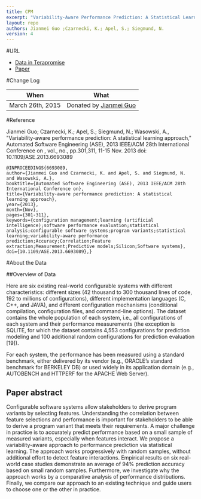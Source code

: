 ```yaml
---
title: CPM
excerpt: "Variability-Aware Performance Prediction: A Statistical Learning Approach"
layout: repo
authors: Jianmei Guo ;Czarnecki, K.; Apel, S.; Siegmund, N.
version: 4
---
```


#URL

* [Data in Terapromise](https://terapromise.csc.ncsu.edu:8443/!/#repo/view/head/performance-prediction/CPM)
* [Paper](http://www.infosun.fim.uni-passau.de/publications/docs/GCA+12.pdf)

#Change Log

When | What
---- | ----
March 26th, 2015| Donated by [Jianmei Guo](/repo/people/data-donors/promise4.html)

#Reference

Jianmei Guo; Czarnecki, K.; Apel, S.; Siegmund, N.; Wasowski, A., "Variability-aware performance prediction: A statistical learning approach," Automated Software Engineering (ASE), 2013 IEEE/ACM 28th International Conference on , vol., no., pp.301,311, 11-15 Nov. 2013
doi: 10.1109/ASE.2013.6693089

```
@INPROCEEDINGS{6693089, 
author={Jianmei Guo and Czarnecki, K. and Apel, S. and Siegmund, N. and Wasowski, A.}, 
booktitle={Automated Software Engineering (ASE), 2013 IEEE/ACM 28th International Conference on}, 
title={Variability-aware performance prediction: A statistical learning approach}, 
year={2013}, 
month={Nov}, 
pages={301-311}, 
keywords={configuration management;learning (artificial intelligence);software performance evaluation;statistical analysis;configurable software systems;program variants;statistical learning;variability-aware performance prediction;Accuracy;Correlation;Feature extraction;Measurement;Predictive models;Silicon;Software systems}, 
doi={10.1109/ASE.2013.6693089},}
```

#About the Data

##Overview of Data

Here are six existing real-world configurable systems with different characteristics: different sizes (42 thousand to 300 thousand lines of code, 192 to millions of configurations), different implementation languages (C, C++, and JAVA), and different configuration mechanisms (conditional compilation, configuration files, and command-line options). The dataset contains the whole population of each system, i.e., all configurations of each system and their performance measurements (the exception is SQLITE, for which the dataset contains 4,553 configurations for prediction modeling and 100 additional random configurations for prediction evaluation [19]). 

For each system, the performance has been measured using a standard benchmark, either delivered by its vendor (e.g., ORACLE’s standard benchmark for BERKELEY DB) or used widely in its application domain (e.g., AUTOBENCH and HTTPERF for the APACHE Web Server).

## Paper abstract

Configurable software systems allow stakeholders to derive program variants by selecting features. Understanding the correlation between feature selections and performance is important for stakeholders to be able to derive a program variant that meets their requirements. A major challenge in practice is to accurately predict performance based on a small sample of measured variants, especially when features interact. We propose a variability-aware approach to performance prediction via statistical learning. The approach works progressively with random samples, without additional effort to detect feature interactions. Empirical results on six real-world case studies demonstrate an average of 94% prediction accuracy based on small random samples. Furthermore, we investigate why the approach works by a comparative analysis of performance distributions. Finally, we compare our approach to an existing technique and guide users to choose one or the other in practice.
